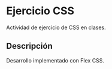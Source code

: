 # Ejercicio CSS
Actividad de ejercicio de CSS en clases.

## Descripción
Desarrollo implementado con Flex CSS.